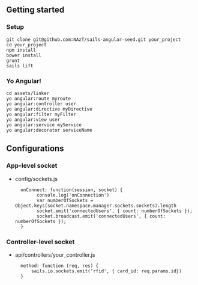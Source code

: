 ## Getting started
### Setup
    git clone git@github.com:NAzT/sails-angular-seed.git your_project
    cd your_project
    npm install
    bower install
    grunt
    sails lift 
    

### Yo Angular!
    cd assets/linker
    yo angular:route myroute
    yo angular:controller user
    yo angular:directive myDirective
    yo angular:filter myFilter
    yo angular:view user
    yo angular:service myService
    yo angular:decorator serviceName
    
## Configurations
### App-level socket
    
- config/sockets.js

        onConnect: function(session, socket) {
              console.log('onConnection')
              var numberOfSockets = Object.keys(socket.namespace.manager.sockets.sockets).length
              socket.emit('connectedUsers', { count: numberOfSockets });
              socket.broadcast.emit('connectedUsers', { count: numberOfSockets });
        }


### Controller-level socket

- api/controllers/your_controller.js

        method: function (req, res) {
            sails.io.sockets.emit('rfid', { card_id: req.params.id})
        }
